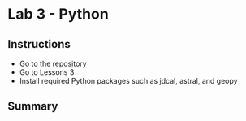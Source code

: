 # Lab 3 - Python

## Instructions

- Go to the [repository](https://github.com/kevinwlu/iot) 
- Go to Lessons 3
- Install required Python packages such as jdcal, astral, and geopy

## Summary
